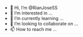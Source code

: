 - 👋 Hi, I’m @RianJoseSS
- 👀 I’m interested in ...
- 🌱 I’m currently learning ...
- 💞️ I’m looking to collaborate on ...
- 📫 How to reach me ...

<!---
RianJoseSS/RianJoseSS is a ✨ special ✨ repository because its `README.md` (this file) appears on your GitHub profile.
You can click the Preview link to take a look at your changes.
--->
